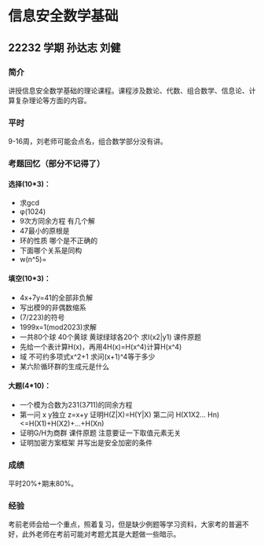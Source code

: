 # 信息安全数学基础

## 22232 学期 孙达志 刘健

### 简介

讲授信息安全数学基础的理论课程。课程涉及数论、代数、组合数学、信息论、计算复杂理论等方面的内容。

### 平时

9-16周，刘老师可能会点名，组合数学部分没有讲。

### 考题回忆（部分不记得了）

#### 选择(10*3)：
- 求gcd
- φ(1024)
- 9次方同余方程 有几个解
- 47最小的原根是
- 环的性质 哪个是不正确的
- 下面哪个关系是同构
- w(n^5)=

#### 填空(10*3)：
- 4x+7y=41的全部非负解
- 写出模9的非偶数缩系
- (7/223)的符号
- 1999x=1(mod2023)求解
- 一共80个球 40个黄球 黄球绿球各20个 求I(x2|y1) 课件原题
- 先给一个表计算H(x)，再用4H(x)=H(x^4)计算H(x^4)
- 域 不可约多项式x^2+1 求问(x+1)^4等于多少
- 某六阶循环群的生成元是什么

#### 大题(4*10)：
- 一个模为合数为231(3*7*11)的同余方程
- 第一问 x y独立 z=x+y 证明H(Z|X)=H(Y|X) 第二问 H(X1X2... Hn)<=H(X1)+H(X2)+...+H(Xn)
- 证明G/H为商群 课件原题 注意要证一下取值元素无关
- 证明加密方案框架 并写出是安全加密的条件

### 成绩

平时20%+期末80%。

### 经验

考前老师会给一个重点，照着复习，但是缺少例题等学习资料，大家考的普遍不好，此外老师在考前可能对考题尤其是大题做一些暗示。
